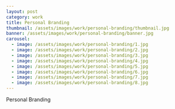 ```yaml
---
layout: post
category: work
title: Personal Branding
thumbnail: /assets/images/work/personal-branding/thumbnail.jpg
banner: /assets/images/work/personal-branding/banner.jpg
carousel:
  - image: /assets/images/work/personal-branding/1.jpg
  - image: /assets/images/work/personal-branding/2.jpg
  - image: /assets/images/work/personal-branding/3.jpg
  - image: /assets/images/work/personal-branding/4.jpg
  - image: /assets/images/work/personal-branding/5.jpg
  - image: /assets/images/work/personal-branding/6.jpg
  - image: /assets/images/work/personal-branding/7.jpg
  - image: /assets/images/work/personal-branding/8.jpg
---
```


Personal Branding
